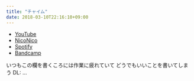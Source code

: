```yaml
---
title: "チャイム"
date: 2018-03-10T22:16:10+09:00
---
```


- [YouTube](https://www.youtube.com/watch?e3QDKKBA52E)
- [NicoNico](https://nico.ms/sm32864355)
- [Spotify](https://open.spotify.com/track/7mkwbDnSv8rIbFKerDoHWf)
- [Bandcamp](https://mikirihasshap.bandcamp.com/track/--106)

いつもこの欄を書くころには作業に疲れていて どうでもいいことを書いてしまう DL: ...
